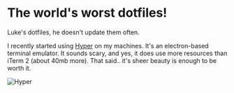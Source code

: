 # The world's worst dotfiles!

Luke's dotfiles, he doesn't update them often.

I recently started using [Hyper](https://hyper.is) on my machines. It's an electron-based terminal emulator. It sounds scary, and yes, it does use more resources than iTerm 2 (about 40mb more). That said.. it's sheer beauty is enough to be worth it.

![Hyper](https://puu.sh/ueluY.png)


